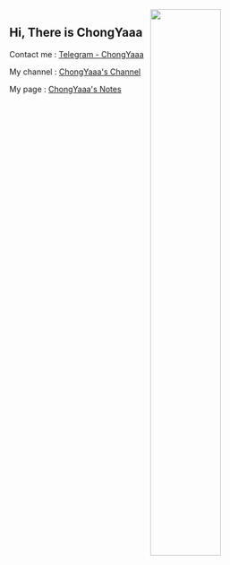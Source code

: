 
  <img align="right" src="https://github-readme-stats.vercel.app/api?username=Varsion&show_icons=true" width="50%" />



## Hi, There is ChongYaaa

Contact me : [Telegram - ChongYaaa](https://t.me/ChongYaaa)

My channel : [ChongYaaa's Channel](https://t.me/cynight)

My page    : [ChongYaaa's Notes](https://blog.chongyaaa.pro)

